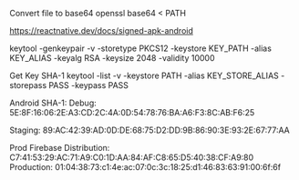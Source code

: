Convert file to base64
openssl base64 < PATH

https://reactnative.dev/docs/signed-apk-android

keytool -genkeypair -v -storetype PKCS12 -keystore KEY_PATH -alias KEY_ALIAS -keyalg RSA -keysize 2048 -validity 10000

Get Key SHA-1
keytool -list -v -keystore PATH -alias KEY_STORE_ALIAS -storepass PASS -keypass PASS

Android SHA-1:
Debug: 5E:8F:16:06:2E:A3:CD:2C:4A:0D:54:78:76:BA:A6:F3:8C:AB:F6:25

Staging: 89:AC:42:39:AD:0D:DE:68:75:D2:DD:9B:86:90:3E:93:2E:67:77:AA

Prod Firebase Distribution: C7:41:53:29:AC:71:A9:C0:1D:AA:84:AF:C8:65:D5:40:38:CF:A9:80
Production: 01:04:38:73:c1:4e:ac:07:0c:3c:18:25:d1:46:83:63:91:00:6f:6f
